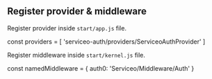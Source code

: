 ## Register provider & middleware

Register provider inside `start/app.js` file.

const providers = [
  'serviceo-auth/providers/ServiceoAuthProvider'
]


Register middleware inside `start/kernel.js` file.

const namedMiddleware = {
  auth0: 'Serviceo/Middleware/Auth'
}